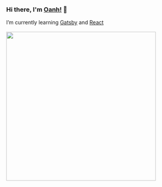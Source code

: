 ### Hi there, I'm [Oanh!](https://github.com/oanhgle) 👋
I’m currently learning [Gatsby](https://github.com/gatsbyjs) and [React](https://reactjs.org/)
<br/><br/>
<img src="https://media.giphy.com/media/Ahb9gSd3WZZw9mHycV/giphy.gif" width="400" height="400"/>


